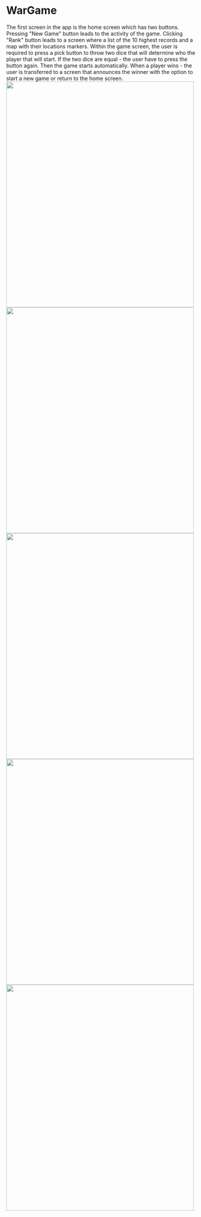 # WarGame

The first screen in the app is the home screen which has two buttons. 
Pressing "New Game" button leads to the activity of the game.
Clicking "Rank" button leads to a screen where a list of the 10 highest records and a map with their locations markers.
Within the game screen, the user is required to press a pick button to throw two dice that will determine who the player that will start.
If the two dice are equal - the user have to press the button again.
Then the game starts automatically.
When a player wins - the user is transferred to a screen that announces the winner with the option to start a new game or 
return to the home screen.
<br>
<img src="https://user-images.githubusercontent.com/68897349/158044165-77300c2a-c757-4ff4-afc3-d9c8c2a64317.png" width="500" height="600" /> <br>
<img src="https://user-images.githubusercontent.com/68897349/158044166-81d4cea0-bc50-4818-bd90-31103fdad0b3.png" width="500" height="600" /> <br>
<img src="https://user-images.githubusercontent.com/68897349/158044167-c62f426c-5fbc-4d95-903c-4f8b09d3020c.png" width="500" height="600" /> <br>
<img src="https://user-images.githubusercontent.com/68897349/158044168-5c94f0a0-011e-40b1-8888-d09cd5f68952.png" width="500" height="600" /> <br>
<img src="https://user-images.githubusercontent.com/68897349/158044169-192ce607-4beb-400a-96f1-e5440fb20538.png" width="500" height="600" />
